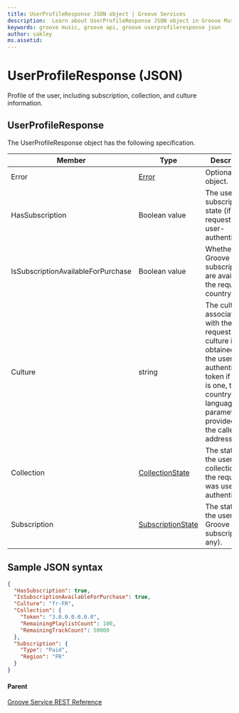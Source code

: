 ```yaml
---
title: UserProfileResponse JSON object | Groove Services
description:  Learn about UserProfileResponse JSON object in Groove Music API.
keywords: groove music, groove api, groove userprofileresponse json
author: sakley
ms.assetid: 
---
```


# UserProfileResponse (JSON)
Profile of the user, including subscription, collection, and culture information.

## UserProfileResponse
The UserProfileResponse object has the following specification.

| **Member**                         | **Type**                                                             | **Description**                                                                                                                                                                                       |
|------------------------------------|----------------------------------------------------------------------|-------------------------------------------------------------------------------------------------------------------------------------------------------------------------------------------------------|
| Error                              | [Error](JSON-Error.md)                                               | Optional error object.                                                                                                                |
| HasSubscription                    | Boolean value                                                        | The user's subscription state (if the request was user-authenticated).                                                                                                   |
| IsSubscriptionAvailableForPurchase | Boolean value                                                        | Whether Groove Music subscriptions are available in the request's country or not.                                                                                                                   |
| Culture                            | string                                                               | The culture associated with the request. The culture is obtained from the user authentication token if there is one, the country and language URL parameters if provided, or the caller's IP address. |
| Collection                         | [CollectionState](JSON-CollectionState.md)                           | The state of the user's collection (if the request was user-authenticated).                                                                                                   |
| Subscription                       | [SubscriptionState](JSON-SubscriptionState.md)                       | The state of the user's Groove Music subscription (if any).                                                                                                                  |

## Sample JSON syntax
```json
{
  "HasSubscription": true,
  "IsSubscriptionAvailableForPurchase": true,
  "Culture": "fr-FR",
  "Collection": {
    "Token": "3.0.0.0.0.0.0",
    "RemainingPlaylistCount": 100,
    "RemainingTrackCount": 50000
  },
  "Subscription": {
    "Type": "Paid",
    "Region": "FR"
  }
}
```

#### Parent
[Groove Service REST Reference](overview.md)
